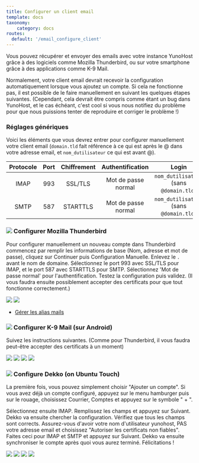 ```yaml
---
title: Configurer un client email
template: docs
taxonomy:
    category: docs
routes:
  default: '/email_configure_client'
---
```


Vous pouvez récupérer et envoyer des emails avec votre instance YunoHost grâce à des logiciels comme Mozilla Thunderbird, ou sur votre smartphone grâce à des applications comme K-9 Mail.

Normalement, votre client email devrait recevoir la configuration automatiquement lorsque vous ajoutez un compte. Si cela ne fonctionne pas, il est possible de le faire manuellement en suivant les quelques étapes suivantes. (Cependant, cela devrait être compris comme étant un bug dans YunoHost, et le cas échéant, c'est cool si vous nous notifiez du problème pour que nous puissions tenter de reproduire et corriger le problème !)

### Réglages génériques

Voici les éléments que vous devrez entrer pour configurer manuellement votre client email (`domain.tld` fait référence à ce qui est après le @ dans votre adresse email, et `nom_dutilisateur` ce qui est avant @).

| Protocole | Port | Chiffrement | Authentification    | Login                                   |
| :--:      | :-:  | :--:        | :--:                | :--:                                    | 
| IMAP      | 993  | SSL/TLS     | Mot de passe normal | `nom_dutilisateur` (sans `@domain.tld`) |
| SMTP      | 587  | STARTTLS    | Mot de passe normal | `nom_dutilisateur` (sans `@domain.tld`) |

### ![](image://thunderbird.png?resize=50&classes=inline) Configurer Mozilla Thunderbird

Pour configurer manuellement un nouveau compte dans Thunderbird commencez par remplir les informations de base (Nom, adresse et mot de passe), cliquez sur Continuer puis Configuration Manuelle. Enlevez le `.` avant le nom de domaine. Sélectionnez le port 993 avec SSL/TLS pour IMAP, et le port 587 avec STARTTLS pour SMTP. Sélectionnez 'Mot de passe normal' pour l'authentification. Testez la configuration puis validez. (Il vous faudra ensuite possiblement accepter des certificats pour que tout fonctionne correctement.)

![](image://thunderbird_config_1.png?resize=900)
![](image://thunderbird_config_2.png?resize=900)

* [Gérer les alias mails](https://support.mozilla.org/en-US/kb/configuring-email-aliases)

### ![](image://k9mail.png?resize=50&classes=inline) Configurer K-9 Mail (sur Android)

Suivez les instructions suivantes. (Comme pour Thunderbird, il vous faudra peut-être accepter des certificats à un moment)

![](image://k9mail_config_1.png?resize=300)
![](image://k9mail_config_2.png?resize=300)
![](image://k9mail_config_3.png?resize=300)
![](image://k9mail_config_4.png?resize=300)

### ![](image://dekko-app.png?resize=50&classes=inline) Configure Dekko (on Ubuntu Touch)

La première fois, vous pouvez simplement choisir "Ajouter un compte". Si vous avez déjà un compte configuré, appuyez sur le menu hamburger puis sur le rouage, choisissez Courrier, Comptes et appuyez sur le symbole " + ".

Sélectionnez ensuite IMAP. Remplissez les champs et appuyez sur Suivant. Dekko va ensuite chercher la configuration. Vérifiez que tous les champs sont corrects. Assurez-vous d'avoir votre nom d'utilisateur yunohost, PAS votre adresse email et choisissez "Autoriser les certificats non fiables". Faites ceci pour IMAP et SMTP et appuyez sur Suivant. Dekko va ensuite synchroniser le compte après quoi vous aurez terminé. Félicitations !

![](image://dekko_config_1.png?resize=300)
![](image://dekko_config_2.png?resize=300)
![](image://dekko_config_3.png?resize=300)
![](image://dekko_config_4.png?resize=300)

